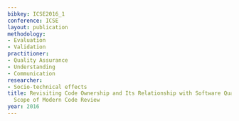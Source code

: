 ```yaml
---
bibkey: ICSE2016_1
conference: ICSE
layout: publication
methodology:
- Evaluation
- Validation
practitioner:
- Quality Assurance
- Understanding
- Communication
researcher:
- Socio-technical effects
title: Revisiting Code Ownership and Its Relationship with Software Quality in the
  Scope of Modern Code Review
year: 2016
---
```

